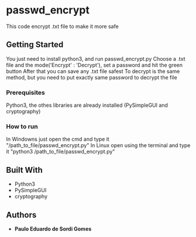 # passwd_encrypt

This code encrypt .txt file to make it more safe

## Getting Started

You just need to install python3, and run passwd_encrypt.py
Choose a .txt file and the mode('Encrypt' : 'Decrypt'), set a password and hit the green button
After that you can save any .txt file safest
To decrypt is the same method, but you need to put exactly same password to decrypt the file

### Prerequisites

Python3, the othes libraries are already installed (PySimpleGUI and cryptography)

### How to run

In Windowns just open the cmd and type it "/path_to_file/passwd_encrypt.py"
In Linux open using the terminal and type it "python3 /path_to_file/passwd_encrypt.py"

## Built With

* Python3 
* PySimpleGUI
* cryptography

## Authors

* **Paulo Eduardo de Sordi Gomes**
